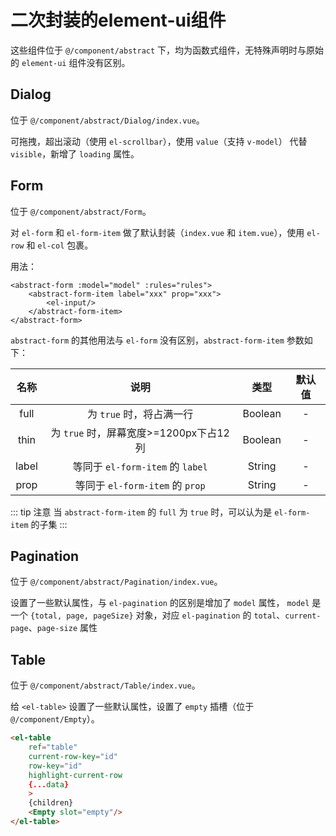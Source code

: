 # 二次封装的element-ui组件

这些组件位于 `@/component/abstract` 下，均为函数式组件，无特殊声明时与原始的 `element-ui` 组件没有区别。

## Dialog

位于 `@/component/abstract/Dialog/index.vue`。

可拖拽，超出滚动（使用 `el-scrollbar`），使用 `value`（支持 `v-model`） 代替 `visible`，新增了 `loading` 属性。

## Form

位于 `@/component/abstract/Form`。

对 `el-form` 和 `el-form-item` 做了默认封装（`index.vue` 和 `item.vue`），使用 `el-row` 和 `el-col` 包裹。

用法：
```vue
<abstract-form :model="model" :rules="rules">
    <abstract-form-item label="xxx" prop="xxx">
        <el-input/>
    </abstract-form-item>
</abstract-form>
```

`abstract-form` 的其他用法与 `el-form` 没有区别，`abstract-form-item` 参数如下：

| 名称  | 说明                                   | 类型    | 默认值 |
|:-----:|:--------------------------------------:|:-------:|:------:|
| full  | 为 `true` 时，将占满一行               | Boolean | -      |
| thin  | 为 `true` 时，屏幕宽度>=1200px下占12列 | Boolean | -      |
| label | 等同于 `el-form-item` 的 `label`       | String  | -      |
| prop  | 等同于 `el-form-item` 的 `prop`        | String  | -      |

::: tip 注意
当 `abstract-form-item` 的 `full` 为 `true` 时，可以认为是 `el-form-item` 的子集
:::

## Pagination

位于 `@/component/abstract/Pagination/index.vue`。

设置了一些默认属性，与 `el-pagination` 的区别是增加了 `model` 属性，
`model` 是一个 `{total, page, pageSize}` 对象，对应 `el-pagination` 的 `total`、`current-page`、`page-size` 属性

## Table

位于 `@/component/abstract/Table/index.vue`。

给 `<el-table>` 设置了一些默认属性，设置了 `empty` 插槽（位于 `@/component/Empty`）。
```html
<el-table
    ref="table"
    current-row-key="id"
    row-key="id"
    highlight-current-row
    {...data}
    >
    {children}
    <Empty slot="empty"/>
</el-table>
```

